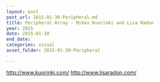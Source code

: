 ```yaml
---
layout: post
post_url: 2015-01-30-Peripheral.md
title: Peripheral Array - Mikko Kuorinki and Lisa Radon
year: 2015
date: 2015-01-30
end_date: 
categories: visual
asset_folder: 2015-01-30-Peripheral

---
```

http://www.kuorinki.com/
http://www.lisaradon.com/